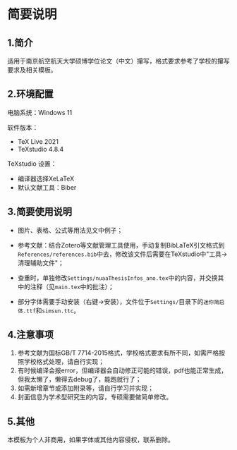 # 简要说明

## 1.简介

适用于南京航空航天大学硕博学位论文（中文）攥写，格式要求参考了学校的攥写要求及相关模板。

## 2.环境配置

电脑系统：Windows 11

软件版本：

- TeX Live 2021
- TeXstudio 4.8.4

TeXstudio 设置：

- 编译器选择XeLaTeX
- 默认文献工具：Biber

## 3.简要使用说明

- 图片、表格、公式等用法见文中例子；

- 参考文献：结合Zotero等文献管理工具使用，手动复制BibLaTeX引文格式到`References/references.bib`中去，修改该文件后需要在TeXstudio中"工具->清理辅助文件"；
- 查重时，单独修改`Settings/nuaaThesisInfos_ano.tex`中的内容，并交换其中的注释（见`main.tex`中的批注）；
- 部分字体需要手动安装（右键->安装），文件位于`Settings/`目录下的`迷你简启体.ttf`和`simsun.ttc`。

## 4.注意事项

1. 参考文献为国标GB/T 7714-2015格式，学校格式要求有所不同，如需严格按照学校格式处理，请自行实现；
2. 有时候编译会报error，但编译器会自动修正可能的错误，pdf也能正常生成，但我太懒了，懒得去debug了，能跑就行了；
3. 如需新增章节或添加附录等，请自行学习并实现；
4. 封面信息为学术型研究生的内容，专硕需要做简单修改。
## 5.其他
本模板为个人非商用，如果字体或其他内容侵权，联系删除。

